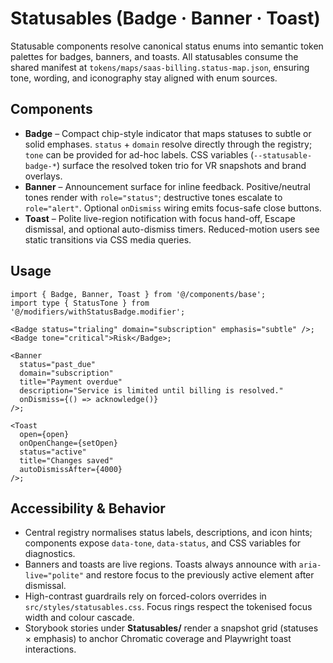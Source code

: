 # Statusables (Badge · Banner · Toast)

Statusable components resolve canonical status enums into semantic token palettes for badges, banners, and toasts. All statusables consume the shared manifest at `tokens/maps/saas-billing.status-map.json`, ensuring tone, wording, and iconography stay aligned with enum sources.

## Components

- **Badge** – Compact chip-style indicator that maps statuses to subtle or solid emphases. `status` + `domain` resolve directly through the registry; `tone` can be provided for ad-hoc labels. CSS variables (`--statusable-badge-*`) surface the resolved token trio for VR snapshots and brand overlays.
- **Banner** – Announcement surface for inline feedback. Positive/neutral tones render with `role="status"`; destructive tones escalate to `role="alert"`. Optional `onDismiss` wiring emits focus-safe close buttons.
- **Toast** – Polite live-region notification with focus hand-off, Escape dismissal, and optional auto-dismiss timers. Reduced-motion users see static transitions via CSS media queries.

## Usage

```tsx
import { Badge, Banner, Toast } from '@/components/base';
import type { StatusTone } from '@/modifiers/withStatusBadge.modifier';

<Badge status="trialing" domain="subscription" emphasis="subtle" />;
<Badge tone="critical">Risk</Badge>;

<Banner
  status="past_due"
  domain="subscription"
  title="Payment overdue"
  description="Service is limited until billing is resolved."
  onDismiss={() => acknowledge()}
/>;

<Toast
  open={open}
  onOpenChange={setOpen}
  status="active"
  title="Changes saved"
  autoDismissAfter={4000}
/>;
```

## Accessibility & Behavior

- Central registry normalises status labels, descriptions, and icon hints; components expose `data-tone`, `data-status`, and CSS variables for diagnostics.
- Banners and toasts are live regions. Toasts always announce with `aria-live="polite"` and restore focus to the previously active element after dismissal.
- High-contrast guardrails rely on forced-colors overrides in `src/styles/statusables.css`. Focus rings respect the tokenised focus width and colour cascade.
- Storybook stories under **Statusables/** render a snapshot grid (statuses × emphasis) to anchor Chromatic coverage and Playwright toast interactions.
